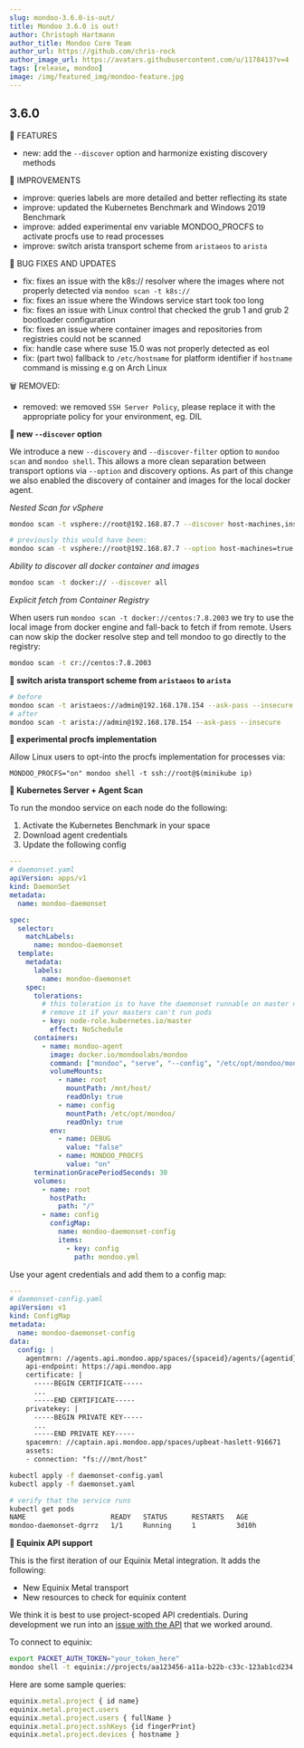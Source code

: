 ```yaml
---
slug: mondoo-3.6.0-is-out/
title: Mondoo 3.6.0 is out!
author: Christoph Hartmann
author_title: Mondoo Core Team
author_url: https://github.com/chris-rock
author_image_url: https://avatars.githubusercontent.com/u/1178413?v=4
tags: [release, mondoo]
image: /img/featured_img/mondoo-feature.jpg
---
```


## 3.6.0

🎉 FEATURES

- new: add the `--discover` option and harmonize existing discovery methods

🧹 IMPROVEMENTS

- improve: queries labels are more detailed and better reflecting its state
- improve: updated the Kubernetes Benchmark and Windows 2019 Benchmark
- improve: added experimental env variable MONDOO_PROCFS to activate procfs use to read processes
- improve: switch arista transport scheme from `aristaeos` to `arista`

🐛 BUG FIXES AND UPDATES

- fix: fixes an issue with the k8s:// resolver where the images where not properly detected via `mondoo scan -t k8s://`
- fix: fixes an issue where the Windows service start took too long
- fix: fixes an issue with Linux control that checked the grub 1 and grub 2 bootloader configuration
- fix: fixes an issue where container images and repositories from registries could not be scanned
- fix: handle case where suse 15.0 was not properly detected as eol
- fix: (part two) fallback to `/etc/hostname` for platform identifier if `hostname` command is missing e.g on Arch Linux

🗑 REMOVED:

- removed: we removed `SSH Server Policy`, please replace it with the appropriate policy for your environment, eg. DIL

**🥳 new `--discover` option**

We introduce a new `--discovery` and `--discover-filter` option to `mondoo scan` and `mondoo shell`. This allows a more clean separation between transport options via `--option` and discovery options. As part of this change we also enabled the discovery of container and images for the local docker agent.

_Nested Scan for vSphere_

```bash
mondoo scan -t vsphere://root@192.168.87.7 --discover host-machines,instances --discover-filter moids="HostSystem-ha-host"

# previously this would have been:
mondoo scan -t vsphere://root@192.168.87.7 --option host-machines=true --option instances=true --option moids="HostSystem-ha-host"
```

_Ability to discover all docker container and images_

```bash
mondoo scan -t docker:// --discover all
```

_Explicit fetch from Container Registry_

When users run `mondoo scan -t docker://centos:7.8.2003` we try to use the local image from docker engine and fall-back to fetch if from remote. Users can now skip the docker resolve step and tell mondoo to go directly to the registry:

```bash
mondoo scan -t cr://centos:7.8.2003
```

**🧹 switch arista transport scheme from `aristaeos` to `arista`**

```bash
# before
mondoo scan -t aristaeos://admin@192.168.178.154 --ask-pass --insecure
# after
mondoo scan -t arista://admin@192.168.178.154 --ask-pass --insecure
```

**🧪 experimental procfs implementation**

Allow Linux users to opt-into the procfs implementation for processes via:

```
MONDOO_PROCFS="on" mondoo shell -t ssh://root@$(minikube ip)
```

**🎉 Kubernetes Server + Agent Scan**

To run the mondoo service on each node do the following:

1. Activate the Kubernetes Benchmark in your space
2. Download agent credentials
3. Update the following config

```yaml
---
# daemonset.yaml
apiVersion: apps/v1
kind: DaemonSet
metadata:
  name: mondoo-daemonset

spec:
  selector:
    matchLabels:
      name: mondoo-daemonset
  template:
    metadata:
      labels:
        name: mondoo-daemonset
    spec:
      tolerations:
        # this toleration is to have the daemonset runnable on master nodes
        # remove it if your masters can't run pods
        - key: node-role.kubernetes.io/master
          effect: NoSchedule
      containers:
        - name: mondoo-agent
          image: docker.io/mondoolabs/mondoo
          command: ["mondoo", "serve", "--config", "/etc/opt/mondoo/mondoo.yml"]
          volumeMounts:
            - name: root
              mountPath: /mnt/host/
              readOnly: true
            - name: config
              mountPath: /etc/opt/mondoo/
              readOnly: true
          env:
            - name: DEBUG
              value: "false"
            - name: MONDOO_PROCFS
              value: "on"
      terminationGracePeriodSeconds: 30
      volumes:
        - name: root
          hostPath:
            path: "/"
        - name: config
          configMap:
            name: mondoo-daemonset-config
            items:
              - key: config
                path: mondoo.yml
```

Use your agent credentials and add them to a config map:

```yaml
---
# daemonset-config.yaml
apiVersion: v1
kind: ConfigMap
metadata:
  name: mondoo-daemonset-config
data:
  config: |
    agentmrn: //agents.api.mondoo.app/spaces/{spaceid}/agents/{agentid}
    api-endpoint: https://api.mondoo.app
    certificate: |
      -----BEGIN CERTIFICATE-----
      ...
      -----END CERTIFICATE-----
    privatekey: |
      -----BEGIN PRIVATE KEY-----
      ...
      -----END PRIVATE KEY-----
    spacemrn: //captain.api.mondoo.app/spaces/upbeat-haslett-916671
    assets:
    - connection: "fs:///mnt/host"
```

```bash
kubectl apply -f daemonset-config.yaml
kubectl apply -f daemonset.yaml

# verify that the service runs
kubectl get pods
NAME                     READY   STATUS      RESTARTS   AGE
mondoo-daemonset-dgrrz   1/1     Running     1          3d10h
```

**🎉 Equinix API support**

This is the first iteration of our Equinix Metal integration. It adds the following:

- New Equinix Metal transport
- New resources to check for equinix content

We think it is best to use project-scoped API credentials. During development we run into an [issue with the API](https://github.com/packethost/packngo/issues/245) that we worked around.

To connect to equinix:

```bash
export PACKET_AUTH_TOKEN="your_token_here"
mondoo shell -t equinix://projects/aa123456-a11a-b22b-c33c-123ab1cd234
```

Here are some sample queries:

```javascript
equinix.metal.project { id name}
equinix.metal.project.users
equinix.metal.project.users { fullName }
equinix.metal.project.sshKeys {id fingerPrint}
equinix.metal.project.devices { hostname }
```
